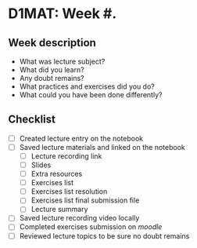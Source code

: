 # D1MAT: Week #.

## Week description

- What was lecture subject?
- What did you learn?
- Any doubt remains?
- What practices and exercises did you do?
- What could you have been done differently?

## Checklist

- [ ] Created lecture entry on the notebook
- [ ] Saved lecture materials and linked on the notebook
  - [ ] Lecture recording link
  - [ ] Slides
  - [ ] Extra resources
  - [ ] Exercises list
  - [ ] Exercises list resolution
  - [ ] Exercises list final submission file
  - [ ] Lecture summary
- [ ] Saved lecture recording video locally
- [ ] Completed exercises submission on _moodle_
- [ ] Reviewed lecture topics to be sure no doubt remains
